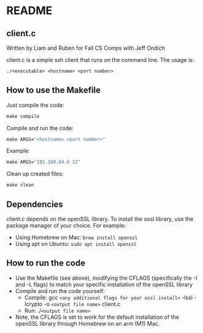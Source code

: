 # README

## client.c

Written by Liam and Ruben for Fall CS Comps with Jeff Ondich

client.c is a simple ssh client that runs on the command line. The usage is:

```makefile
./<executable> <hostname> <port number>
```

## How to use the Makefile

Just compile the code:

```makefile
make compile
```

Compile and run the code:

```makefile
make ARGS="<hostname> <port number>"
```

Example:

```makefile
make ARGS="192.168.64.6 22"
```

Clean up created files:

```makefile
make clean
```
## Dependencies
client.c depends on the openSSL library. 
To install the ossl library, use the package manager of your choice. For example:
* Using Homebrew on Mac: `brew install openssl`
* Using apt on Ubuntu: `sudo apt install openssl`

## How to run the code
* Use the Makefile (see above), modifying the CFLAGS (specifically the -I and -L flags) to match your specific installation of the openSSL library
* Compile and run the code yourself:
  * Compile: gcc `<any additional flags for your ossl install>` -lssl -lcrypto -o `<output file name>` client.c
  * Run: ./`<output file name>`
* Note, the CFLAGS is set to work for the default installation of the openSSL library through Homebrew on an arm (M1) Mac.
